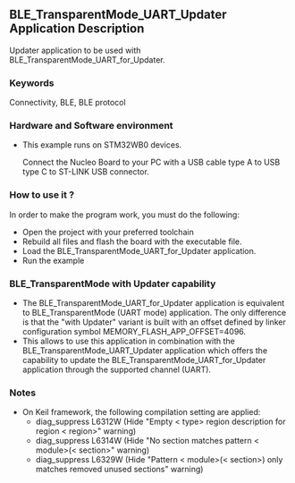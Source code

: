 ## __BLE_TransparentMode_UART_Updater Application Description__

Updater application to be used with BLE_TransparentMode_UART_for_Updater.

### __Keywords__

Connectivity, BLE, BLE protocol

### __Hardware and Software environment__

  - This example runs on STM32WB0 devices.
  
    Connect the Nucleo Board to your PC with a USB cable type A to USB type C to ST-LINK USB connector. 
    
### __How to use it ?__

In order to make the program work, you must do the following:

 - Open the project with your preferred toolchain 
 - Rebuild all files and flash the board with the executable file.
 - Load the BLE_TransparentMode_UART_for_Updater application.
 - Run the example

### BLE_TransparentMode with Updater capability

  - The BLE_TransparentMode_UART_for_Updater application is equivalent to BLE_TransparentMode (UART mode) application. The only difference is that the "with Updater" variant is built with an offset defined by linker configuration symbol MEMORY_FLASH_APP_OFFSET=4096.
 - This allows to use this application in combination with the BLE_TransparentMode_UART_Updater application which offers the capability to update the BLE_TransparentMode_UART_for_Updater application through the supported channel (UART).
 

### __Notes__
                                            
 - On Keil framework, the following compilation setting are applied:
   - diag_suppress L6312W          (Hide "Empty < type> region description for region < region>" warning)
   - diag_suppress L6314W          (Hide "No section matches pattern < module>(< section>" warning)
   - diag_suppress L6329W          (Hide "Pattern < module>(< section>) only matches removed unused sections" warning)

